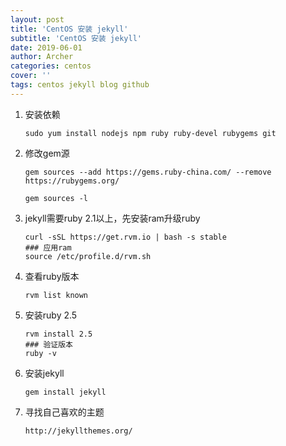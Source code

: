```yaml
---
layout: post
title: 'CentOS 安装 jekyll'
subtitle: 'CentOS 安装 jekyll'
date: 2019-06-01
author: Archer
categories: centos
cover: ''
tags: centos jekyll blog github
---
```


1. 安装依赖
    ```text
    sudo yum install nodejs npm ruby ruby-devel rubygems git
    ```

2. 修改gem源
    ```text
    gem sources --add https://gems.ruby-china.com/ --remove https://rubygems.org/

    gem sources -l
    ```
    
3. jekyll需要ruby 2.1以上，先安装ram升级ruby

    ```text
    curl -sSL https://get.rvm.io | bash -s stable
    ### 应用ram 
   source /etc/profile.d/rvm.sh    
    ```

4. 查看ruby版本
    ```text
    rvm list known
    ```

5. 安装ruby 2.5
    ```text
    rvm install 2.5
    ### 验证版本
    ruby -v 
    ```
  
6. 安装jekyll
    ```text
    gem install jekyll
    ```

7. 寻找自己喜欢的主题
    ```text
    http://jekyllthemes.org/
    ```
